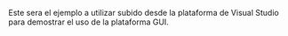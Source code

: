 Este sera el ejemplo a utilizar subido desde la plataforma de Visual Studio para demostrar el uso de la plataforma GUI.
